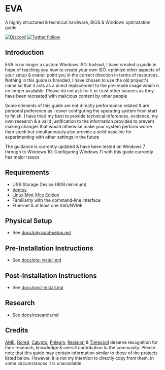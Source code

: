 # EVA

A highly structured & technical hardware, BIOS & Windows optimization guide

[![Discord](https://discord.com/api/guilds/994887453599076422/widget.png?style=shield)](https://discord.gg/yrAnChXXZw) [![Twitter Follow](https://img.shields.io/twitter/follow/amitxv?label=Follow%20me%20for%20updates%21&style=social)](https://twitter.com/amitxv)

## Introduction

EVA is no longer a custom Windows ISO. Instead, I have created a guide in hope of teaching you how to create your own ISO, optimize other aspects of your setup & overall point you in the correct direction in terms of resources. Nothing in this guide is branded, I have chosen to use the old project's name so that it acts as a direct replacement to the pre-made image which is no longer available. Please do not ask for it or trust other sources as they have been recreated with malicious content by other people

Some elements of this guide are not directly performance related & are personal preference as I cover configuring the operating system from start to finish. I have tried my best to provide technical references, evidence, my own research & a valid justification to the information provided to prevent making changes that would otherwise make your system perform worse than stock but simultaneously also provide a solid baseline for experimenting with other settings in the future

The guidance is currently updated & have been tested on Windows 7 through to Windows 10. Configuring Windows 11 with this guide currently has major issues

## Requirements

- USB Storage Device (8GB minimum)
- [Ventoy](https://github.com/ventoy/Ventoy/releases)
- [Linux Mint Xfce Edition](https://www.linuxmint.com/download.php)
- Familiarity with the command-line interface
- Ethernet & at least one SSD/NVME

## Physical Setup

- See [docs/physical-setup.md](./docs/physical-setup.md)

## Pre-Installation Instructions

- See [docs/pre-install.md](./docs/pre-install.md)

## Post-Installation Instructions

- See [docs/post-install.md](./docs/post-install.md)

## Research

- See [docs/research.md](./docs/research.md)

## Credits

[AME](https://ameliorated.info), [Bored](https://github.com/BoringBoredom/PC-Optimization-Hub), [Calypto](https://docs.google.com/document/d/1c2-lUJq74wuYK1WrA_bIvgb89dUN0sj8-hO3vqmrau4/edit), [Phlegm](https://twitter.com/getggos), [Revision](https://sites.google.com/view/meetrevision) & [Timecard](https://github.com/djdallmann/GamingPCSetup) deserve recognition for their research, knowledge & overall contribution to the community. Please note that this guide may contain information similar to those of the projects listed below. However, it is not my intention to directly copy from them, in some circumstances it is unavoidable
